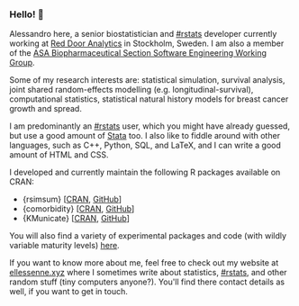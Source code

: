 ### Hello! 👋

Alessandro here, a senior biostatistician and [#rstats](https://twitter.com/hashtag/rstats) developer currently working at [Red Door Analytics](https://reddooranalytics.se) in Stockholm, Sweden.
I am also a member of the [ASA Biopharmaceutical Section Software Engineering Working Group](https://rconsortium.github.io/asa-biop-swe-wg/).

Some of my research interests are: statistical simulation, survival analysis, joint shared random-effects modelling (e.g. longitudinal-survival), computational statistics, statistical natural history models for breast cancer growth and spread.

I am predominantly an [#rstats](https://twitter.com/hashtag/rstats) user, which you might have already guessed, but use a good amount of [Stata](https://www.stata.com/) too.
I also like to fiddle around with other languages, such as C++, Python, SQL, and LaTeX, and I can write a good amount of HTML and CSS.

I developed and currently maintain the following R packages available on CRAN:

* {rsimsum} [[CRAN](https://CRAN.R-project.org/package=rsimsum), [GitHub](https://github.com/ellessenne/rsimsum)]
* {comorbidity} [[CRAN](https://CRAN.R-project.org/package=comorbidity), [GitHub](https://github.com/ellessenne/comorbidity)]
* {KMunicate} [[CRAN](https://CRAN.R-project.org/package=KMunicate), [GitHub](https://github.com/ellessenne/KMunicate-package)]

You will also find a variety of experimental packages and code (with wildly variable maturity levels) [here](https://github.com/ellessenne?tab=repositories).

If you want to know more about me, feel free to check out my website at [ellessenne.xyz](https://www.ellessenne.xyz) where I sometimes write about statistics, [#rstats](https://twitter.com/hashtag/rstats), and other random stuff (tiny computers anyone?).
You'll find there contact details as well, if you want to get in touch.

